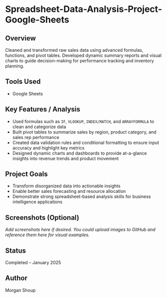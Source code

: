 # Spreadsheet-Data-Analysis-Project-Google-Sheets

## Overview  
Cleaned and transformed raw sales data using advanced formulas, functions, and pivot tables. Developed dynamic summary reports and visual charts to guide decision-making for performance tracking and inventory planning.

## Tools Used  
- Google Sheets

## Key Features / Analysis  
- Used formulas such as `IF`, `VLOOKUP`, `INDEX/MATCH`, and `ARRAYFORMULA` to clean and categorize data  
- Built pivot tables to summarize sales by region, product category, and sales rep performance  
- Created data validation rules and conditional formatting to ensure input accuracy and highlight key metrics  
- Designed dynamic charts and dashboards to provide at-a-glance insights into revenue trends and product movement  

## Project Goals  
- Transform disorganized data into actionable insights  
- Enable better sales forecasting and resource allocation  
- Demonstrate strong spreadsheet-based analysis skills for business intelligence applications  

## Screenshots (Optional)  
*Add screenshots here if desired. You could upload images to GitHub and reference them here for visual examples.*

## Status  
Completed – January 2025

## Author  
Morgan Shoup
